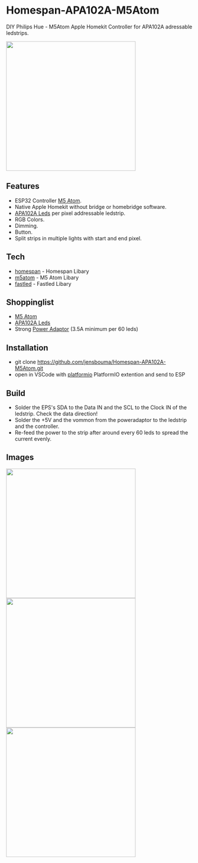 # Homespan-APA102A-M5Atom
DIY Philips Hue - M5Atom Apple Homekit Controller for APA102A adressable ledstrips.

<img src="https://github.com/jensbouma/Homespan-APA102A-M5Atom/raw/master/docs/img/result.jpg" width="350">

## Features
- ESP32 Controller [M5 Atom].
- Native Apple Homekit without bridge or homebridge software.
- [APA102A Leds] per pixel addressable ledstrip.
- RGB Colors.
- Dimming.
- Button.
- Split strips in multiple lights with start and end pixel.

## Tech
- [homespan] - Homespan Libary
- [m5atom] - M5 Atom Libary
- [fastled] - Fastled Libary

## Shoppinglist
- [M5 Atom]
- [APA102A Leds]
- Strong [Power Adaptor] (3.5A minimum per 60 leds)

## Installation
- git clone https://github.com/jensbouma/Homespan-APA102A-M5Atom.git
- open in VSCode with [platformio] PlatformIO extention and send to ESP

## Build
- Solder the EPS's SDA to the Data IN and the SCL to the Clock IN of the ledstrip. Check the data direction!
- Solder the +5V and the vommon from the poweradaptor to the ledstrip and the controller.
- Re-feed the power to the strip after around every 60 leds to spread the current evenly.

## Images
<img src="https://github.com/jensbouma/Homespan-APA102A-M5Atom/raw/master/docs/img/APA102.jpg" width="350">
<img src="https://github.com/jensbouma/Homespan-APA102A-M5Atom/raw/master/docs/img/purple.jpg" width="350">
<img src="https://github.com/jensbouma/Homespan-APA102A-M5Atom/raw/master/docs/img/atomproto.jpg" width="350">

[//]: # (These are reference links used in the body of this note and get stripped out when the markdown processor does its job. There is no need to format nicely because it shouldn't be seen. Thanks SO - http://stackoverflow.com/questions/4823468/store-comments-in-markdown-syntax)

   [homespan]: <https://github.com/HomeSpan/HomeSpan>
   [m5atom]: <https://github.com/m5stack/M5Atom>
   [M5 Atom]: <https://amzn.to/3KWhmu4>
   [APA102A Leds]: <https://amzn.to/41mFc9m>
   [Power Adaptor]: <https://amzn.to/3MTSaXU>
   [fastled]: <https://github.com/FastLED/FastLED>
   [platformio]: <https://platformio.org>
>
